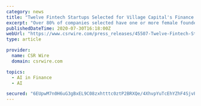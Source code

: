 ```yaml
---
category: news
title: "Twelve Fintech Startups Selected for Village Capital's Finance Forward Latin America 2020 Accelerator"
excerpt: "Over 80% of companies selected have one or more female founders, while over 40% are working from outside major fintech hubs in four different financial ... CIGE Mexico (Mexico) offers an AI solution that guarantees entrepreneurs advisory to manage their ..."
publishedDateTime: 2020-07-30T16:18:00Z
webUrl: "https://www.csrwire.com/press_releases/45507-Twelve-Fintech-Startups-Selected-for-Village-Capital-s-Finance-Forward-Latin-America-2020-Accelerator?tracking_source=rss"
type: article

provider:
  name: CSR Wire
  domain: csrwire.com

topics:
  - AI in Finance
  - AI

secured: "6EUpwM7n0H6uG3gBxEL9C08zxhtttc0ztP2BRXQe/4XhvpYuTcEhYZhF4SjvPQda41VY9swlXuvwPGZGEG3qM2SuKuNkj9aH3Ag4vMEPwi7mUX51vbiOaeRr6ixW3lf/BOHE8gJQxXruhEUfl9NgDjSV0sQfPYvWqiAPNaN0kqt3b8o9fWdc/dK2N9hTi/ittCzVcoXhqFfqyiUKkDG11R9wejNtZUu+sdP8uB+4PdSUxKU/Ax9RLQACLHWQ6lB/EcJtL3lbJV/48Yxc/jh1pMgaiS53ufPw/tP0kWs9TROmnwdSFw+h2BLb43vJ+2eVcTDLIf5QTcg7Yvv98Klztg==;lP7lQ7wxvtYjIl2H6hK8nQ=="
---
```


